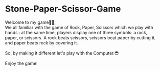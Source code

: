 # Stone-Paper-Scissor-Game
Welcome to my game🙋‍♀️, 
<br>
We all familiar with the game of Rock, Paper, Scissors which we play with hands : at the same time, players display one of three symbols: a rock, paper, or scissors. A rock beats scissors, scissors beat paper by cutting it, and paper beats rock by covering it.
<br>
<br>
So, by making it different let's play with the Computer.😎
<br>
<br>
Enjoy the game!
